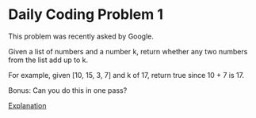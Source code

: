 # Daily Coding Problem 1 

This problem was recently asked by Google.

Given a list of numbers and a number k, return whether any two numbers from 
the list add up to k.

For example, given [10, 15, 3, 7] and k of 17, 
return true since 10 + 7 is 17.

Bonus: Can you do this in one pass?

[Explanation](https://muicode.github.io/dcp/2019/09/18/en-dcp-1.html)
